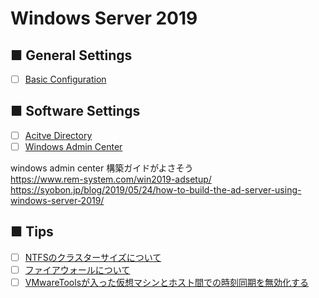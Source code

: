 # Windows Server 2019
## ■ General Settings
- [ ] [Basic Configuration](https://github.com/thetaru/memorandum/tree/master/OS/Windows/Windows%20Server%202019/settings)
## ■ Software Settings
- [ ] [Acitve Directory]()
- [ ] [Windows Admin Center](https://github.com/thetaru/memorandum/tree/master/OS/Windows/Windows%20Server%202019/WindowsAdminCenter)

windows admin center 構築ガイドがよさそう  
https://www.rem-system.com/win2019-adsetup/
https://syobon.jp/blog/2019/05/24/how-to-build-the-ad-server-using-windows-server-2019/  
## ■ Tips
- [ ] [NTFSのクラスターサイズについて](https://github.com/thetaru/memorandum/tree/master/OS/Windows/Windows%20Server%202019/ntfs_clustersize)
- [ ] [ファイアウォールについて](https://github.com/thetaru/memorandum/tree/master/OS/Windows/Windows%20Server%202019/firewall)
- [ ] [VMwareToolsが入った仮想マシンとホスト間での時刻同期を無効化する](https://github.com/thetaru/memorandum/tree/master/OS/Windows/Windows%20Server%202019/VMwareTools_Disable_Timesync)
